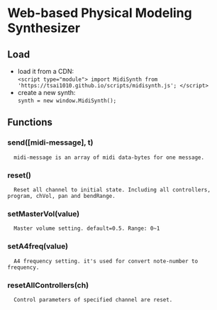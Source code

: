 # Web-based Physical Modeling Synthesizer
## Load
* load it from a CDN:  
      ```<script type="module"> import MidiSynth from 'https://tsai1010.github.io/scripts/midisynth.js'; </script>```
* create a new synth:  
        ```synth = new window.MidiSynth();```
## Functions
### send([midi-message], t)  
      midi-message is an array of midi data-bytes for one message.
### reset()  
      Reset all channel to initial state. Including all controllers, program, chVol, pan and bendRange.
### setMasterVol(value)  
      Master volume setting. default=0.5. Range: 0~1
### setA4freq(value)  
      A4 frequency setting. it's used for convert note-number to frequency.
### resetAllControllers(ch)  
      Control parameters of specified channel are reset.
